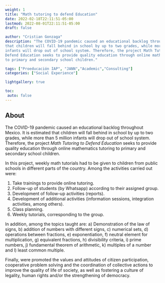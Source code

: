 ```yaml
---
weight: 1
title: "Math tutoring to defend Education"
date: 2022-02-18T22:11:51-05:00
lastmod: 2022-08-01T22:11:51-05:00
draft: false

author: "Cristian Gonzaga"
description: "The COVID-19 pandemic caused an educational backlog throughout Mexico. It is estimated 
that children will fall behind in school by up to two grades, while more than 5 million 
infants will drop out of school system. Therefore, the project Math Tutoring to 
Defend Education seeks to provide quality education through online mathematics tutoring 
to primary and secondary school children."

tags: ["Proeducación IAP", "JANN","Academic","Consulting"]
categories: ["Social Experience"]

lightgallery: true

toc:
 auto: false
---
```

<!--more-->

## About

The COVID-19 pandemic caused an educational backlog throughout Mexico. It is estimated 
that children will fall behind in school by up to two grades, while more than 5 million 
infants will drop out of school system. Therefore, the project *Math Tutoring to 
Defend Education* seeks to provide quality education through online mathematics tutoring 
to primary and secondary school children.

In this project, weekly math tutorials had to be given to children from public schools 
in different parts of the country. Among the activities carried out were:

1. Take trainings to provide online tutoring.
2. Follow-up of students (by Whatsapp) according to their assigned group.
3. Development of follow-up activities (reports).
4. Development of additional activities (information sessions, integration activities, among others).
5. Class planning.
6. Weekly tutorials, corresponding to the group.

In addition, among the topics taught are: a) Demonstration of the law of signs, b) addition 
of numbers with different signs, c) numerical sets, d) operations between fractions, 
e) exponentiation, f) neutral element for multiplication, g) equivalent fractions, h) 
divisibility criteria, i) prime numbers, j) fundamental theorem of arithmetic, k) multiples 
of a number and l) least common multiple.

Finally, were promoted the values and attitudes of citizen participation, cooperative problem 
solving and the coordination of collective actions to improve the quality of life of society, 
as well as fostering a culture of legality, human rights and/or the strengthening of democracy.
